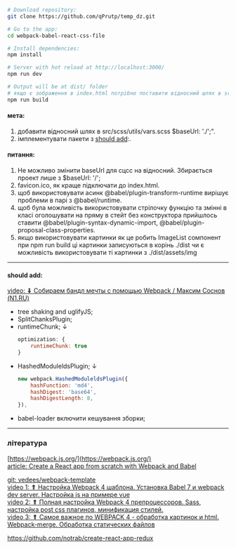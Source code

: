 
```bash

# Download repository:
git clone https://github.com/qPrutp/temp_dz.git

# Go to the app:
cd webpack-babel-react-css-file

# Install dependencies:
npm install

# Server with hot reload at http://localhost:3000/
npm run dev

# Output will be at dist/ folder
# якщо є зображення в index.html потрібно поставити відносний шлях в src="./assets/img/..." відповідного елементу.
npm run build
```
#### мета:
1. добавити відносний шлях в src/scss/utils/vars.scss $baseUrl: './';".
2. імплементувати пакети з [should add](#should_add):.
#### питання:
1. Не можливо змінити baseUrl для сцсс на відносний. Збирається проект лише з $baseUrl: '/'; 
2. favicon.ico, як краще підключати до index.html.
3. щоб використовувати асинк @babel/plugin-transform-runtime вирішує проблеми в парі з @babel/runtime.
4. щоб була можливість використовувати стрілочку функцію та змінні в класі оголошувати на пряму в стейт без конструктора прийшлось ставити @babel/plugin-syntax-dynamic-import, @babel/plugin-proposal-class-properties.
5. якщо використовувати картинки як це робить ImageList сомпонент при npm run build ці картинки записуються в корінь ./dist чи є можливість використовувати ті картинки з ./dist/assets/img
---
#### <a name="should_add"></a> should add:
[video: <b>&dArr;</b> Собираем бандл мечты с помощью Webpack / Максим Соснов (N1.RU)](https://www.youtube.com/watch?v=4ClK_0fxsVM)
 - tree shaking and uglifyJS;
 - SplitChanksPlugin;
 - runtimeChunk; &darr;
    ```js
    optimization: {
        runtimeChunk: true
    }
    ```
 - HashedModuleldsPlugin; &darr;
   ```js
   new webpack.HashedModuleldsPlugin({
       hashFunction: 'md4',
       hashDigest: 'base64',
       hashDigestLength: 8,
   }),
   ```
- babel-loader включити кешування зборки;
---
### література
[https://webpack.js.org/](https://webpack.js.org/)<br />
[article: Create a React app from scratch with Webpack and Babel](https://www.sentinelstand.com/article/create-react-app-from-scratch-with-webpack-and-babel)<br />

[git: vedees/webpack-template](https://github.com/vedees/webpack-template)<br />
[video 1: <b>&#8657;</b> Настройка Webpack 4 шаблона. Установка Babel 7 и webpack dev server. Настройка js на примере vue](https://www.youtube.com/watch?v=JcKRovPhGo8)<br />
[video 2: <b>&#8657;</b> Полная настройка Webpack 4 препроцессоров. Sass, настройка post css плагинов, минификация стилей.](https://www.youtube.com/watch?v=qqTIqwQX8nc)<br />
[video 3: <b>&#8657;</b> Самое важное по WEBPACK 4 - обработка картинок и html. Webpack-merge. Обработка статических файлов](https://www.youtube.com/watch?v=QF3EcxymIcc&t=122s)

https://github.com/notrab/create-react-app-redux